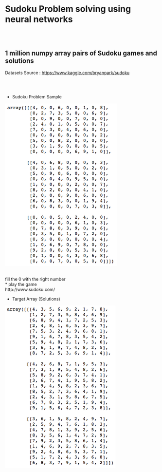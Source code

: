 Sudoku Problem solving using neural networks
============
<br><br>
## 1 million numpy array pairs of Sudoku games and solutions

Datasets Source : https://www.kaggle.com/bryanpark/sudoku


<br><br>

* Sudoku Problem Sample

![sample image](./images/input_array.png) 

<br>
fill the 0 with the right number 
<br>
* play the game <br>
http://www.sudoku.com/ 

* Target Array (Solutions) 

![Target Array](./images/target_array.png) 
